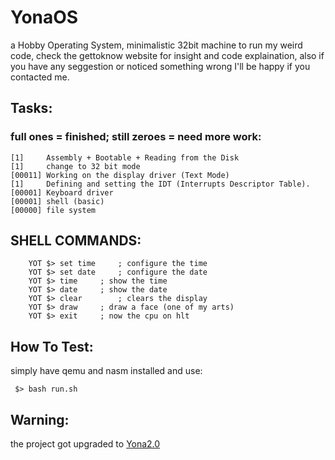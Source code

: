 # YonaOS
a Hobby Operating System, minimalistic 32bit machine to run my weird code, check the gettoknow website for insight and code explaination, also if you have any seggestion or noticed something wrong I'll be happy if you contacted me.
## Tasks:
### full ones = finished; still zeroes = need more work:
```
[1]     Assembly + Bootable + Reading from the Disk
[1]     change to 32 bit mode
[00011] Working on the display driver (Text Mode)
[1]     Defining and setting the IDT (Interrupts Descriptor Table).
[00001] Keyboard driver 
[00001] shell (basic)
[00000] file system
```

## SHELL COMMANDS:
```
	YOT $> set time		; configure the time
	YOT $> set date		; configure the date
	YOT $> time		; show the time
	YOT $> date		; show the date
	YOT $> clear		; clears the display
	YOT $> draw		; draw a face (one of my arts)
	YOT $> exit		; now the cpu on hlt
```
## How To Test:
  simply have qemu and nasm installed and use:
   ```
    $> bash run.sh
   ```
## Warning:
  the project got upgraded to [Yona2.0](https://github.com/Ayg0/YonaOs2.0)
